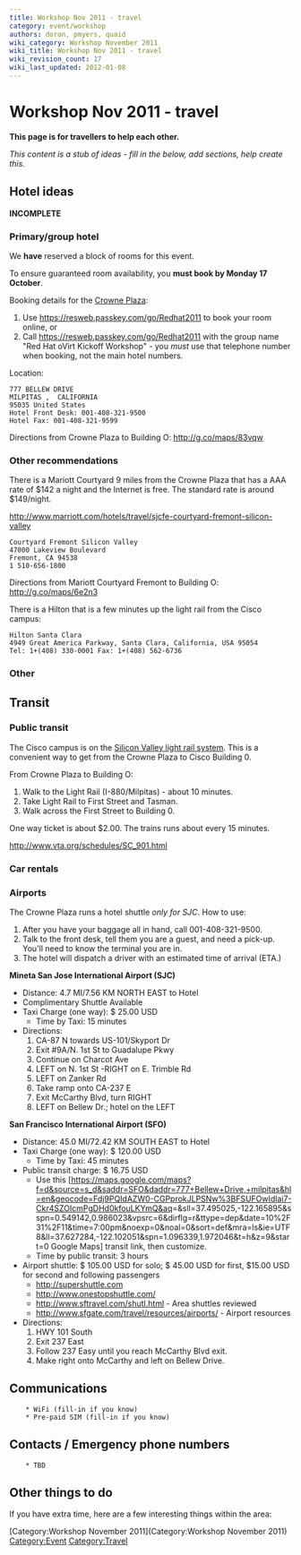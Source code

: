 ```yaml
---
title: Workshop Nov 2011 - travel
category: event/workshop
authors: doron, pmyers, quaid
wiki_category: Workshop November 2011
wiki_title: Workshop Nov 2011 - travel
wiki_revision_count: 17
wiki_last_updated: 2012-01-08
---
```


# Workshop Nov 2011 - travel

**This page is for travellers to help each other.**

*This content is a stub of ideas - fill in the below, add sections, help create this.*

## Hotel ideas

**INCOMPLETE**

### Primary/group hotel

We **have** reserved a block of rooms for this event.

To ensure guaranteed room availability, you **must book by Monday 17 October**.

Booking details for the [Crowne Plaza](http://www.ichotelsgroup.com/crowneplaza/hotels/us/en/milpitas/sfomp/hoteldetail):

1.  Use <https://resweb.passkey.com/go/Redhat2011> to book your room online, or
2.  Call <https://resweb.passkey.com/go/Redhat2011> with the group name "Red Hat oVirt Kickoff Workshop" - you *must* use that telephone number when booking, not the main hotel numbers.

Location:

    777 BELLEW DRIVE 
    MILPITAS ,  CALIFORNIA   
    95035 United States
    Hotel Front Desk: 001-408-321-9500 
    Hotel Fax: 001-408-321-9599 

Directions from Crowne Plaza to Building O: <http://g.co/maps/83vqw>

### Other recommendations

There is a Mariott Courtyard 9 miles from the Crowne Plaza that has a AAA rate of $142 a night and the Internet is free. The standard rate is around $149/night.

<http://www.marriott.com/hotels/travel/sjcfe-courtyard-fremont-silicon-valley>

    Courtyard Fremont Silicon Valley
    47000 Lakeview Boulevard
    Fremont, CA 94538
    1 510-656-1800

Directions from Mariott Courtyard Fremont to Building O: <http://g.co/maps/6e2n3>

There is a Hilton that is a few minutes up the light rail from the Cisco campus:

    Hilton Santa Clara
    4949 Great America Parkway, Santa Clara, California, USA 95054
    Tel: 1+(408) 330-0001 Fax: 1+(408) 562-6736 

### Other

## Transit

### Public transit

The Cisco campus is on the [Silicon Valley light rail system](http://www.vta.org/). This is a convenient way to get from the Crowne Plaza to Cisco Building 0.

From Crowne Plaza to Building O:

1.  Walk to the Light Rail (I-880/Milpitas) - about 10 minutes.
2.  Take Light Rail to First Street and Tasman.
3.  Walk across the First Street to Building 0.

One way ticket is about $2.00. The trains runs about every 15 minutes.

<http://www.vta.org/schedules/SC_901.html>

### Car rentals

### Airports

The Crowne Plaza runs a hotel shuttle *only for SJC*. How to use:

1.  After you have your baggage all in hand, call 001-408-321-9500.
2.  Talk to the front desk, tell them you are a guest, and need a pick-up. You'll need to know the terminal you are in.
3.  The hotel will dispatch a driver with an estimated time of arrival (ETA.)

**Mineta San Jose International Airport (SJC)**

*   Distance: 4.7 MI/7.56 KM NORTH EAST to Hotel
*   Complimentary Shuttle Available
*   Taxi Charge (one way): $ 25.00 USD
    -   Time by Taxi: 15 minutes
*   Directions:
    1.  CA-87 N towards US-101/Skyport Dr
    2.  Exit #9A/N. 1st St to Guadalupe Pkwy
    3.  Continue on Charcot Ave
    4.  LEFT on N. 1st St -RIGHT on E. Trimble Rd
    5.  LEFT on Zanker Rd
    6.  Take ramp onto CA-237 E
    7.  Exit McCarthy Blvd, turn RIGHT
    8.  LEFT on Bellew Dr.; hotel on the LEFT

**San Francisco International Airport (SFO)**

*   Distance: 45.0 MI/72.42 KM SOUTH EAST to Hotel
*   Taxi Charge (one way): $ 120.00 USD
    -   Time by Taxi: 45 minutes
*   Public transit charge: $ 16.75 USD
    -   Use this [<https://maps.google.com/maps?f=d&source=s_d&saddr=SFO&daddr=777+Bellew+Drive,+milpitas&hl=en&geocode=Fdj9PQIdAZW0-CGPprokJLPSNw%3BFSUFOwIdlai7-Ckr4SZOIcmPgDHd0kfouLKYmQ&aq>=&sll=37.495025,-122.165895&sspn=0.549142,0.986023&vpsrc=6&dirflg=r&ttype=dep&date=10%2F31%2F11&time=7:00pm&noexp=0&noal=0&sort=def&mra=ls&ie=UTF8&ll=37.627284,-122.102051&spn=1.096339,1.972046&t=h&z=9&start=0 Google Maps] transit link, then customize.
    -   Time by public transit: 3 hours
*   Airport shuttle: $ 105.00 USD for solo; $ 45.00 USD for first, $15.00 USD for second and following passengers
    -   <http://supershuttle.com>
    -   <http://www.onestopshuttle.com/>
    -   <http://www.sftravel.com/shutl.html> - Area shuttles reviewed
    -   <http://www.sfgate.com/travel/resources/airports/> - Airport resources
*   Directions:
    1.  HWY 101 South
    2.  Exit 237 East
    3.  Follow 237 Easy until you reach McCarthy Blvd exit.
    4.  Make right onto McCarthy and left on Bellew Drive.

## Communications

        * WiFi (fill-in if you know)
        * Pre-paid SIM (fill-in if you know)

## Contacts / Emergency phone numbers

        * TBD

## Other things to do

If you have extra time, here are a few interesting things within the area:

[Category:Workshop November 2011](Category:Workshop November 2011) <Category:Event> <Category:Travel>

